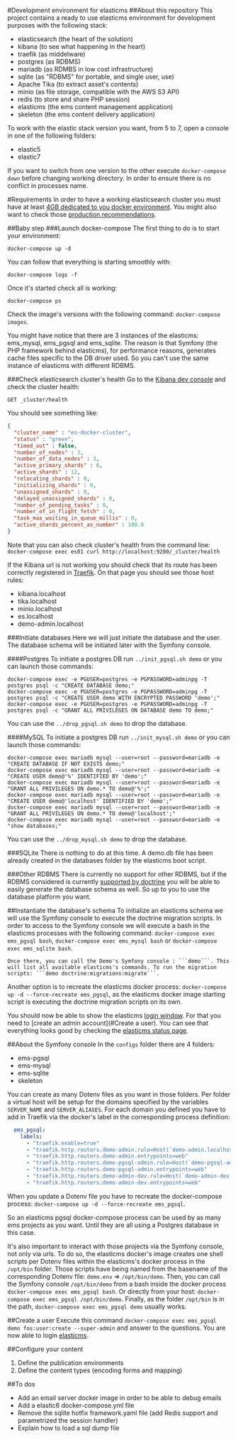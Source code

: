 #Development environment for elasticms
##About this repository
This project contains a ready to use elasticms environment for development purposes with the following stack:

- elasticsearch (the heart of the solution)
- kibana (to see what happening in the heart)
- traefik (as middelware)
- postgres (as RDBMS)
- mariadb (as RDMBS in low cost infrastructure)
- sqlite (as "RDBMS" for portable, and single user, use)
- Apache Tika (to extract asset's contents)
- minio (as file storage, compatible with the AWS S3 API)
- redis (to store and share PHP session)
- elasticms (the ems content management application)
- skeleton (the ems content delivery application)

To work with the elastic stack version you want, from 5 to 7, open a console in one of the following folders:
- elastic5
- elastic7

If you want to switch from one version to the other execute ```docker-compose down``` before changing working directory. In order to ensure there is no conflict in processes name.

#Requirements
In order to have a working elasticsearch cluster you must have at least [4GB dedicated to you docker environment](https://github.com/elastic/elasticsearch/issues/51196). You might also want to check those [production recommendations](https://www.elastic.co/guide/en/elasticsearch/reference/current/docker.html#docker-prod-prerequisites).

##Baby step
###Launch docker-compose
The first thing to do is to start your environment:

```docker-compose up -d```

You can follow that everything is starting smoothly with:

```docker-compose logs -f```

Once it's started check all is working:

```docker-compose ps```

Check the image's versions with the following command: ```docker-compose images```.

You might have notice that there are 3 instances of the elasticms: ems_mysql, ems_pgsql and ems_sqlite. The reason is that Symfony (the PHP framework behind elasticms), for performance reasons, generates cache files specific to the DB driver used. So you can't use the same instance of elasticms with different RDBMS. 


###Check elasticsearch cluster's health
Go to the [Kibana dev console](http://kibana.localhost/app/dev_tools#/console) and check the cluster health:
```
GET _cluster/health
```

You should see something like:
```json
{
  "cluster_name" : "es-docker-cluster",
  "status" : "green",
  "timed_out" : false,
  "number_of_nodes" : 3,
  "number_of_data_nodes" : 3,
  "active_primary_shards" : 6,
  "active_shards" : 12,
  "relocating_shards" : 0,
  "initializing_shards" : 0,
  "unassigned_shards" : 0,
  "delayed_unassigned_shards" : 0,
  "number_of_pending_tasks" : 0,
  "number_of_in_flight_fetch" : 0,
  "task_max_waiting_in_queue_millis" : 0,
  "active_shards_percent_as_number" : 100.0
}
```
Note that you can also check cluster's health from the command line: ```docker-compose exec es01 curl http://localhost:9200/_cluster/health```

If the Kibana url is not working you should check that its route has been correctly registered in [Traefik](http://localhost:8888/dashboard/#/http/routers). On that page you should see those host rules:
- kibana.localhost
- tika.localhost
- minio.localhost
- es.localhost
- demo-admin.localhost

###Initiate databases
Here we will just initiate the database and the user. The database schema will be initiated later with the Symfony console. 
 
####Postgres
To initiate a postgres DB run ```../init_pgsql.sh demo``` or you can launch those commands:

```
docker-compose exec -e PGUSER=postgres -e PGPASSWORD=adminpg -T postgres psql -c "CREATE DATABASE demo;"
docker-compose exec -e PGUSER=postgres -e PGPASSWORD=adminpg -T postgres psql -c "CREATE USER demo WITH ENCRYPTED PASSWORD 'demo';"
docker-compose exec -e PGUSER=postgres -e PGPASSWORD=adminpg -T postgres psql -c "GRANT ALL PRIVILEGES ON DATABASE demo TO demo;"
```

You can use the ``../drop_pgsql.sh demo`` to drop the database.

####MySQL
To initiate a postgres DB run ```../init_mysql.sh demo``` or you can launch those commands:

```
docker-compose exec mariadb mysql --user=root --password=mariadb -e "CREATE DATABASE IF NOT EXISTS demo;"
docker-compose exec mariadb mysql --user=root --password=mariadb -e "CREATE USER demo@'%' IDENTIFIED BY 'demo';"
docker-compose exec mariadb mysql --user=root --password=mariadb -e "GRANT ALL PRIVILEGES ON demo.* TO demo@'%';"
docker-compose exec mariadb mysql --user=root --password=mariadb -e "CREATE USER demo@'localhost' IDENTIFIED BY 'demo';"
docker-compose exec mariadb mysql --user=root --password=mariadb -e "GRANT ALL PRIVILEGES ON demo.* TO demo@'localhost';"
docker-compose exec mariadb mysql --user=root --password=mariadb -e "show databases;"
```
You can use the ``../drop_mysql.sh demo`` to drop the database.

###SQLite
There is nothing to do at this time. A demo.db file has been already created in the databases folder by the elasticms boot script.

###Other RDBMS
There is currently no support for other RDBMS, but if the RDBMS considered is currently [supported by doctrine](https://www.doctrine-project.org/projects/doctrine-dbal/en/2.10/reference/platforms.html) you will be able to easily generate the database schema as well. So up to you to use the database platform you want.      

##Instantiate the database's schema
To initialize an elasticms schema we will use the Symfony console to execute the doctrine migration scripts. In order to access to the Symfony console we will execute a bash in the elasticms processes with the following command:
```docker-compose exec ems_pgsql bash```, ```docker-compose exec ems_mysql bash``` or ```docker-compose exec ems_sqlite bash```.

    Once there, you can call the Demo's Symfony console : ```demo```. This will list all available elasticms's commands. To run the migration scripts: ```demo doctrine:migrations:migrate```.

Another option is to recreate the elasticms docker process: ```docker-compose up -d --force-recreate ems_pgsql```, as the elasticms docker image starting script is executing the doctrine migration scripts on its own.  

You should now be able to show the elasticms [login window](http://demo-admin.localhost). For that you need to [create an admin account](#Create a user). You can see that everything looks good by checking the [elasticms status page](http://demo-admin.localhost/status).

##About the Symfony console
In the ``configs`` folder there are 4 folders:
- ems-pgsql
- ems-mysql
- ems-sqlite
- skeleton

You can create as many Dotenv files as you want in those folders. Per folder a virtual host will be setup for the domains specified by the variables ``SERVER_NAME`` and ``SERVER_ALIASES``. For each domain you defined you have to add in Traefik via the docker's label in the corresponding process definition:

```yaml
  ems_pgsql:
    labels:
      - "traefik.enable=true"
      - "traefik.http.routers.demo-admin.rule=Host(`demo-admin.localhost`)"
      - "traefik.http.routers.demo-admin.entrypoints=web"
      - "traefik.http.routers.demo-pgsql-admin.rule=Host(`demo-pgsql-admin.localhost`)"
      - "traefik.http.routers.demo-pgsql-admin.entrypoints=web"
      - "traefik.http.routers.demo-admin-dev.rule=Host(`demo-admin-dev.localhost`)"
      - "traefik.http.routers.demo-admin-dev.entrypoints=web"
```
 When you update a Dotenv file you have to recreate the docker-compose process: ```docker-compose up -d --force-recreate ems_pgsql```.
 
 So an elasticms pgsql docker-compose process can be used by as many ems projects as you want. Until they are all using a Postgres database in this case.
 
 It's also important to interact with those projects via the Symfony console, not only via urls. To do so, the elasticms docker's image creates one shell scripts per Dotenv files within the elasticms's docker process in the ``/opt/bin`` folder. Those scripts have being named from the basename of the corresponding Dotenv file: ``demo.env`` => ```/opt/bin/demo```. 
 Then, you can call the Symfony console ```/opt/bin/demo``` from a bash inside the docker process ```docker-compose exec ems_pgsql bash```. Or directly from your host: ```docker-compose exec ems_pgsql /opt/bin/demo```. Finally, as the folder ``/opt/bin`` is in the path, ``docker-compose exec ems_pgsql demo`` usually works.

##Create a user
Execute this command ``docker-compose exec ems_pgsql demo fos:user:create --super-admin`` and answer to the questions. You are now able to login [elasticms](http://demo-admin.localhost).

##Configure your content
1. Define the publication environments
2. Define the content types (encoding forms and mapping)

##To dos
- Add an email server docker image in order to be able to debug emails
- Add a elastic6 docker-compose.yml file
- Remove the sqlite hotfix framework.yaml file (add Redis support and parametrized the session handler)
- Explain how to load a sql dump file